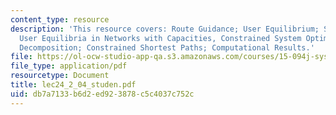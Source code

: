 ```yaml
---
content_type: resource
description: 'This resource covers: Route Guidance; User Equilibrium; System Optimum;
  User Equilibria in Networks with Capacities, Constrained System Optimum; Dantzig-Wolfe
  Decomposition; Constrained Shortest Paths; Computational Results.'
file: https://ol-ocw-studio-app-qa.s3.amazonaws.com/courses/15-094j-systems-optimization-models-and-computation-sma-5223-spring-2004/db7a7133b6d2ed923878c5c4037c752c_lec24_2_04_studen.pdf
file_type: application/pdf
resourcetype: Document
title: lec24_2_04_studen.pdf
uid: db7a7133-b6d2-ed92-3878-c5c4037c752c
---
```

